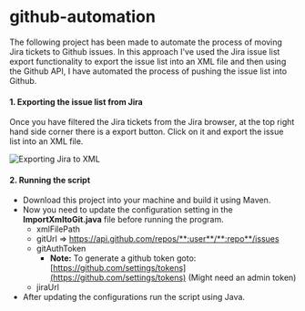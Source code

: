 # github-automation

The following project has been made to automate the process of moving Jira tickets to Github issues. In this approach I've used the Jira issue list export functionality to export the issue list into an XML file and then using the Github API, I have automated the process of pushing the issue list into Github.

#### 1. Exporting the issue list from Jira

   Once you have filtered the Jira tickets from the Jira browser, at the top right hand side corner there is a export button. Click on it and export the issue list into an XML file.
   
   ![Exporting Jira to XML](https://github.com/amalhub/github-automation/blob/master/readme_images/jira_export.png "Exporting Jira to XML")

#### 2. Running the script
  * Download this project into your machine and build it using Maven.
  * Now you need to update the configuration setting in the **ImportXmltoGit.java** file before running the program.
    * xmlFilePath
    * gitUrl => https://api.github.com/repos/**:user**/**:repo**/issues
    * gitAuthToken
       * **Note:** To generate a github token goto: [https://github.com/settings/tokens](https://github.com/settings/tokens) 
       (Might need an admin token)
    * jiraUrl
  * After updating the configurations run the script using Java.
